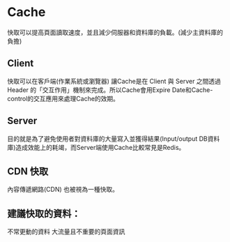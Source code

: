 # Cache

快取可以提高頁面讀取速度，並且減少伺服器和資料庫的負載。(減少主資料庫的負擔)

## Client

快取可以在客戶端(作業系統或瀏覽器)
讓Cache是在 Client 與 Server 之間透過 Header 的「交互作用」機制來完成。所以Cache會用Expire Date和Cache-control的交互應用來處理Cache的效期。

## Server
目的就是為了避免使用者對資料庫的大量寫入並獲得結果(Input/output DB資料庫)造成效能上的耗竭，而Server端使用Cache比較常見是Redis。

## CDN 快取

內容傳遞網路(CDN) 也被視為一種快取。


## 建議快取的資料：
不常更動的資料
大流量且不重要的頁面資訊